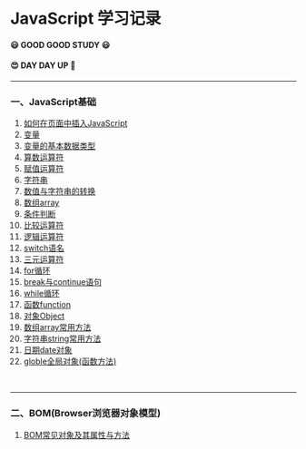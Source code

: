JavaScript 学习记录
===================

#### :smiley: GOOD GOOD STUDY :smiley:

#### :heart_eyes: DAY DAY UP :rocket:

---

### 一、JavaScript基础

1.	[如何在页面中插入JavaScript](JavaScript_basic/01_insert_type.html)
2.	[变量](JavaScript_basic/o2_variable.html)
3.	[变量的基本数据类型](JavaScript_basic/03_variable_type.html)
4.	[算数运算符](JavaScript_basic/04_arlthmetle_operator.html)
5.	[赋值运算符](JavaScript_basic/05_assignment_operators.html)
6.	[字符串](JavaScript_basic/06_string.html)
7.	[数值与字符串的转换](JavaScript_basic/07_number_and_string_transform.html)
8.	[数组array](JavaScript_basic/08_array.html)
9.	[条件判断](JavaScript_basic/09_if_else.html)
10.	[比较运算符](JavaScript_basic/10_comparison_operator.html)
11.	[逻辑运算符](JavaScript_basic/11_logical_operator.html)
12.	[switch语名](JavaScript_basic/12_switch.html)
13.	[三元运算符](JavaScript_basic/13_ternary_operator.html)
14.	[for循环](JavaScript_basic/14_for_loop.html)
15.	[break与continue语句](JavaScript_basic/15_break_and_continue.html)
16.	[while循环](JavaScript_basic/16_while_loop.html)
17.	[函数function](JavaScript_basic/17_function.html)
18.	[对象Object](JavaScript_basic/18_object.html)
19.	[数组array常用方法](JavaScript_basic/19_array_common_method.html)
20.	[字符串string常用方法](JavaScript_basic/20_string_common_method.html)
21.	[日期date对象](JavaScript_basic/21_date_object.html)
22.	[globle全局对象(函数方法)](JavaScript_basic/22_globle_object.html)

<br/>

---

### 二、BOM(Browser浏览器对象模型)

1.	[BOM常见对象及其属性与方法](BOM/01_BOM_object.html)
